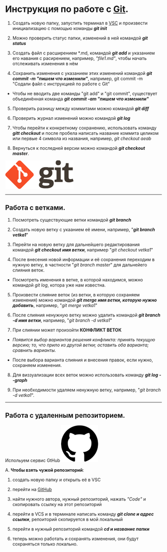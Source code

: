 # Инструкция по работе с [Git](https://git-scm.com/).

1. Создать новую папку, запустить терминал в [VSC](https://code.visualstudio.com/) и произвести инициализацию с помощью команды ***git init***

2. Можно проверить статус папки, изменений в ней командой ***git status***

3. Создать файл с расширением *.md, командой ***git add*** и указанием его навания с расирением, например, *"file1.md"*, чтобы начать отслеживать изменения в нём

4. Сохранить изменения с указанием этих изменений командой ***git commit -m "пишем что изменили"***, например, git commit -m "Содали файл с инструкцией по работе с Git"

* Чтобы не вводить две команды "git add" и "git commit", существует объединённая команда ***git commit -am "пишем что изменили"***

5. Проверить разницу между коммитами можно командой ***git diff***

6. Проверить журнал изменений можно командой ***git log***

7. Чтобы перейти к конкретному сохранению, использовать команду ***gitt checkout*** и после пробела написать название коммита целиком или первые 4 символа из названия, например, *git checkout aeab*

8. Вернуться к последней версии можно командой ***git checkout master***.

![Git](logo_git.png "Лого Git")

__________________________________________________

## Работа с ветками.

1. Посмотреть существующие ветки командой ***git branch***

2. Создать новую ветку с укаанием её имени, например, "***git branch vetka1***"

3. Перейти на новую ветку для дальнейшего редактирования командой ***git checkout имя ветки***, например "*git checkout vetka1*"

4. После внесения новой информации и её сохранения переходим в нужную ветку, в частности "*git branch master*" для дальнейего слияния веток.

* Посмотреть именения в ветке, в которой находимся, можно командой *git log*, котора уже нам известна.

5. Произвести слияние веток (из ветки, в которую сохраняем изменения) можно командой ***git merge имя ветки, которую нужно добавить***, например, "*git merge vetka1*"

6. После слияния ненужную ветку можно удалить командой ***git branch -d имя ветки***, например, "*git branch -d vetka1*"

7. При слиянии может произойти **КОНФЛИКТ ВЕТОК**

* *Появится выбор вариантов решения конфликта: принять текущую версию; то, что прило из другой ветки; оставить оба варианта; сравнить варианты.*

* После выбора варианта слияния и внесения правок, если нужно, сохраняем изменения.

8. Для виззуализации всех веток можно использовать команду ***git log --graph***

9. При необходимости удаляем ненужную ветку, например, "*git branch -d vetka1*".

__________________________________________________

## Работа с удаленным репозиторием.
Испольуем сервис GtHub ![GitHub](logo_github.png "Лого Git")

A. **Чтобы взять чужой репозиторий**:

1. создать новую папку и открыть её в VSC

2. перейти на [GitHub](https://github.com/)

3. найти нужного автора, нужный репозиторий, нажать *"Code"* и скопировать ссылку на этот репозиторий

4. перейти в VCS и в терминале написать команду ***git clone и адрес ссылки***, репоиторий скопируется в мой локальный

5. перейти в нужный репозиторий командой ***cd и название папки***

6. теперь можно работать и сохранять изменения, они будут сохраняться только локально.